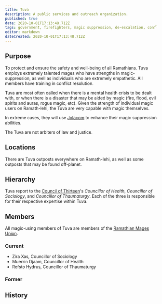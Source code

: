 ```yaml
---
title: Tuva
description: A public services and outreach organization.
published: true
date: 2020-10-01T17:13:48.712Z
tags: government, firefighters, magic suppression, de-escalation, conflict resolution, safety
editor: markdown
dateCreated: 2020-10-01T17:13:48.712Z
---
```


## Purpose

To protect and ensure the safety and well-being of all Ramathians. Tuva employs extremely talented mages who have strengths in magic-suppression, as well as individuals who are extremely empathetic. All members have training in conflict resolution.

Tuva are most often called when there is a mental health crisis to be dealt with, or when there is a disaster that may be aided by magic (fire, flood, evil spirits and auras, rogue magic, etc). Given the strength of individual magic users on Ramath-lehi, the Tuva are very capable with magic themselves.

In extreme cases, they will use [Jolacom](/natural-resources/jolacom) to enhance their magic suppression abilities.

The Tuva are not arbiters of law and justice.

## Locations

There are Tuva outposts everywhere on Ramath-lehi, as well as some outposts that may be found off-planet.

## Hierarchy

Tuva report to the [Council of Thirteen](/groups/council-of-thirteen)'s *Councillor of Health*, *Councillor of Sociology*, and *Councillor of Thaumaturgy*. Each of the three is responsible for their respective expertise within Tuva.

## Members

All magic-using members of Tuva are members of the [Ramathian Mages Union](/groups/ramathian-mages-union).

### Current

- Zira Xas, Councillor of Sociology
- Muerrin Djaam, Councillor of Health
- Refsto Hydrus, Councillor of Thaumaturgy

### Former

## History